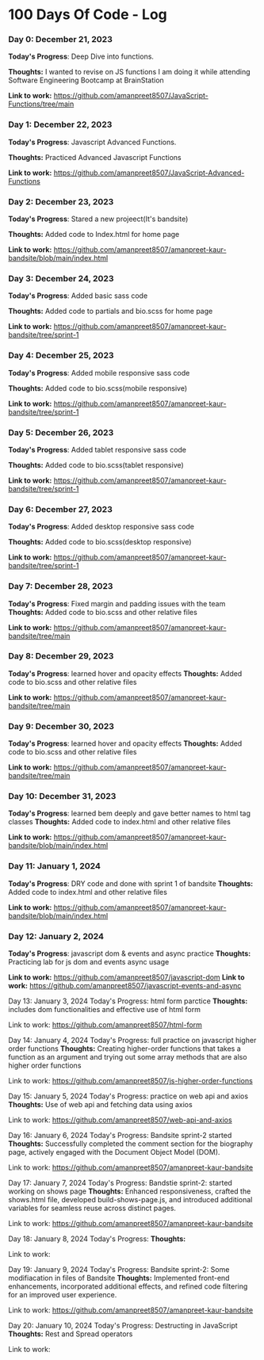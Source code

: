 # 100 Days Of Code - Log

### Day 0: December 21, 2023

**Today's Progress**: Deep Dive into functions.

**Thoughts:** I wanted to revise on JS functions I am doing it while attending Software Engineering Bootcamp at BrainStation

**Link to work:** https://github.com/amanpreet8507/JavaScript-Functions/tree/main


### Day 1: December 22, 2023

**Today's Progress**: Javascript Advanced Functions.

**Thoughts:** Practiced Advanced Javascript Functions

**Link to work:** https://github.com/amanpreet8507/JavaScript-Advanced-Functions


### Day 2: December 23, 2023

**Today's Progress**: Stared a new projeect(It's bandsite)

**Thoughts:** Added code to Index.html for home page

**Link to work:** https://github.com/amanpreet8507/amanpreet-kaur-bandsite/blob/main/index.html

### Day 3: December 24, 2023

**Today's Progress**: Added basic sass code

**Thoughts:** Added code to partials and bio.scss for home page

**Link to work:** https://github.com/amanpreet8507/amanpreet-kaur-bandsite/tree/sprint-1

### Day 4: December 25, 2023

**Today's Progress**: Added mobile responsive sass code

**Thoughts:** Added code to bio.scss(mobile responsive)

**Link to work:** https://github.com/amanpreet8507/amanpreet-kaur-bandsite/tree/sprint-1

### Day 5: December 26, 2023

**Today's Progress**: Added tablet responsive sass code

**Thoughts:** Added code to bio.scss(tablet responsive)

**Link to work:** https://github.com/amanpreet8507/amanpreet-kaur-bandsite/tree/sprint-1

### Day 6: December 27, 2023

**Today's Progress**: Added desktop responsive sass code

**Thoughts:** Added code to bio.scss(desktop responsive)

**Link to work:** https://github.com/amanpreet8507/amanpreet-kaur-bandsite/tree/sprint-1

### Day 7: December 28, 2023

**Today's Progress**: Fixed margin and padding issues with the team
**Thoughts:** Added code to bio.scss and other relative files

**Link to work:** https://github.com/amanpreet8507/amanpreet-kaur-bandsite/tree/main

### Day 8: December 29, 2023

**Today's Progress**: learned hover and opacity effects
**Thoughts:** Added code to bio.scss and other relative files

**Link to work:** https://github.com/amanpreet8507/amanpreet-kaur-bandsite/tree/main

### Day 9: December 30, 2023

**Today's Progress**: learned hover and opacity effects
**Thoughts:** Added code to bio.scss and other relative files

**Link to work:** https://github.com/amanpreet8507/amanpreet-kaur-bandsite/tree/main

### Day 10: December 31, 2023

**Today's Progress**: learned bem deeply and gave better names to html tag classes
**Thoughts:** Added code to index.html and other relative files

**Link to work:** https://github.com/amanpreet8507/amanpreet-kaur-bandsite/blob/main/index.html

### Day 11: January 1, 2024

**Today's Progress**: DRY code and done with sprint 1 of bandsite
**Thoughts:** Added code to index.html and other relative files

**Link to work:** https://github.com/amanpreet8507/amanpreet-kaur-bandsite/blob/main/index.html

### Day 12: January 2, 2024

**Today's Progress**: javascript dom & events and async practice
**Thoughts:** Practicing lab for js dom and events async usage

**Link to work:** https://github.com/amanpreet8507/javascript-dom
**Link to work:** https://github.com/amanpreet8507/javascript-events-and-async

Day 13: January 3, 2024
Today's Progress: html form parctice
**Thoughts:** includes dom functionalities and effective use of html form

Link to work: https://github.com/amanpreet8507/html-form


Day 14: January 4, 2024
Today's Progress: full practice on javascript higher order functions
**Thoughts:** Creating higher-order functions that takes a function as an argument and trying out some array methods that are also higher order functions

Link to work: https://github.com/amanpreet8507/js-higher-order-functions


Day 15: January 5, 2024
Today's Progress: practice on web api and axios
**Thoughts:** Use of web api and fetching data using axios

Link to work: https://github.com/amanpreet8507/web-api-and-axios


Day 16: January 6, 2024
Today's Progress: Bandsite sprint-2 started
**Thoughts:** Successfully completed the comment section for the biography page, actively engaged with the Document Object Model (DOM).

Link to work: https://github.com/amanpreet8507/amanpreet-kaur-bandsite

Day 17: January 7, 2024
Today's Progress: Bandstie sprint-2: started working on shows page
**Thoughts:** Enhanced responsiveness, crafted the shows.html file, developed build-shows-page.js, and introduced additional variables for seamless reuse across distinct pages.

Link to work: https://github.com/amanpreet8507/amanpreet-kaur-bandsite

Day 18: January 8, 2024
Today's Progress: 
**Thoughts:** 

Link to work: 


Day 19: January 9, 2024
Today's Progress: Bandsite sprint-2: Some modifiacation in files of Bandsite
**Thoughts:** Implemented front-end enhancements, incorporated additional effects, and refined code filtering for an improved user experience.

Link to work: https://github.com/amanpreet8507/amanpreet-kaur-bandsite

Day 20: January 10, 2024
Today's Progress: Destructing in JavaScript
**Thoughts:** Rest and Spread operators

Link to work: 

